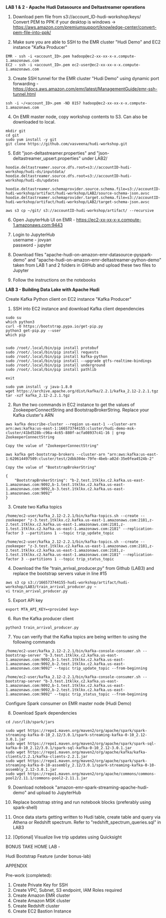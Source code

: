 **LAB 1 & 2 - Apache Hudi Datasource and Deltastreamer operations** <br />

1) Download pem file from s3://account_ID-hudi-workshop/keys/ <br />
Convert PEM to PPK if your desktop is windows -> https://aws.amazon.com/premiumsupport/knowledge-center/convert-pem-file-into-ppk/ <br />

2) Make sure you are able to SSH to the EMR cluster "Hudi Demo" and EC2 instance "Kafka Producer" <br />
```
EMR - ssh -i <account_ID>.pem hadoop@ec2-xx-xx-x-x.compute-1.amazonaws.com
EC2 - ssh -i <account_ID>.pem ec2-user@ec2-xx-xx-x-x.compute-1.amazonaws.com
```

3) Create SSH tunnel for the EMR cluster "Hudi Demo" using dynamic port forwarding -  https://docs.aws.amazon.com/emr/latest/ManagementGuide/emr-ssh-tunnel.html <br />
```
ssh -i ~/<account_ID>.pem -ND 8157 hadoop@ec2-xx-xx-x-x.compute-1.amazonaws.com
```

4) On EMR master node, copy workshop contents to S3. Can also be downloaded to local.

```
mkdir git
cd git
sudo yum install -y git
git clone https://github.com/vasveena/hudi-workshop.git
```

5) Edit "json-deltastreamer.properties" and "json-deltastreamer_upsert.properties" under LAB2/
```
hoodie.deltastreamer.source.dfs.root=s3://accountID-hudi-workshop/hudi-ds/inputdata/
hoodie.deltastreamer.source.dfs.root=s3://accountID-hudi-workshop/hudi-ds/updates

hoodie.deltastreamer.schemaprovider.source.schema.file=s3://accountID-hudi-workshop/artifact/hudi-workshop/LAB2/source-schema-json.avsc
hoodie.deltastreamer.schemaprovider.target.schema.file=s3://accountID-hudi-workshop/artifact/hudi-workshop/LAB2/target-schema-json.avsc

aws s3 cp ~/git/ s3://accountID-hudi-workshop/artifact/ --recursive
```

6) Open JupyterHub UI on EMR - https://ec2-xx-xx-x-x.compute-1.amazonaws.com:9443 <br />

7) Login to JupyterHub <br />
username - jovyan <br />
password - jupyter <br />

8) Download files "apache-hudi-on-amazon-emr-datasource-pyspark-demo" and "apache-hudi-on-amazon-emr-deltastreamer-python-demo" taken from LAB 1 and 2 folders in GitHub and upload these two files to Jupyter <br />

9) Follow the instructions on the notebooks <br />

**LAB 3 - Building Data Lake with Apache Hudi** <br />

Create Kafka Python client on EC2 instance "Kafka Producer" <br />

1) SSH into EC2 instance and download Kafka client dependencies <br />
```
sudo su
which python3
curl -O https://bootstrap.pypa.io/get-pip.py
python3 get-pip.py --user
which pip


sudo /root/.local/bin/pip install protobuf
sudo /root/.local/bin/pip install requests
sudo /root/.local/bin/pip install kafka-python
sudo /root/.local/bin/pip install --upgrade gtfs-realtime-bindings
sudo /root/.local/bin/pip install underground
sudo /root/.local/bin/pip install pathlib

exit

sudo yum install -y java-1.8.0
wget https://archive.apache.org/dist/kafka/2.2.1/kafka_2.12-2.2.1.tgz
tar -xzf kafka_2.12-2.2.1.tgz
```
2) Run the two commands in EC2 instance to get the values of ZookeeperConnectString and BootstrapBrokerString. Replace your Kafka cluster's ARN <br />

```
aws kafka describe-cluster --region us-east-1 --cluster-arn arn:aws:kafka:us-east-1:166573744155:cluster/hudi-demo-msk-cluster/41bd528b-c96a-4c65-880f-acfa08937c41-16 | grep ZookeeperConnectString

Copy the value of "ZookeeperConnectString"

aws kafka get-bootstrap-brokers --cluster-arn "arn:aws:kafka:us-east-1:620614497509:cluster/test/2dbb304e-79fe-4beb-a02d-35e0fea4524b-2"

Copy the value of "BootstrapBrokerString"

{
    "BootstrapBrokerString": "b-2.test.1tklkx.c2.kafka.us-east-1.amazonaws.com:9092,b-1.test.1tklkx.c2.kafka.us-east-1.amazonaws.com:9092,b-3.test.1tklkx.c2.kafka.us-east-1.amazonaws.com:9092"
}
```

3) Create two Kafka topics <br />

```
/home/ec2-user/kafka_2.12-2.2.1/bin/kafka-topics.sh --create --zookeeper "z-3.test.1tklkx.c2.kafka.us-east-1.amazonaws.com:2181,z-2.test.1tklkx.c2.kafka.us-east-1.amazonaws.com:2181,z-1.test.1tklkx.c2.kafka.us-east-1.amazonaws.com:2181" --replication-factor 3 --partitions 1 --topic trip_update_topic

/home/ec2-user/kafka_2.12-2.2.1/bin/kafka-topics.sh --create --zookeeper "z-3.test.1tklkx.c2.kafka.us-east-1.amazonaws.com:2181,z-2.test.1tklkx.c2.kafka.us-east-1.amazonaws.com:2181,z-1.test.1tklkx.c2.kafka.us-east-1.amazonaws.com:2181" --replication-factor 3 --partitions 1 --topic trip_status_topic

```

4) Download the file "train_arrival_producer.py" from Github (LAB3) and replace the bootstrap servers value in line #15 <br />

```
aws s3 cp s3://166573744155-hudi-workshop/artifact/hudi-workshop/LAB3/train_arrival_producer.py ~
vi train_arrival_producer.py

```

5) Export API key <br />
```
export MTA_API_KEY=<provided key>
```

6) Run the Kafka producer client <br />
```
python3 train_arrival_producer.py
```

7) You can verify that the Kafka topics are being written to using the following commands <br />
```
/home/ec2-user/kafka_2.12-2.2.1/bin/kafka-console-consumer.sh --bootstrap-server "b-3.test.1tklkx.c2.kafka.us-east-1.amazonaws.com:9092,b-1.test.1tklkx.c2.kafka.us-east-1.amazonaws.com:9092,b-2.test.1tklkx.c2.kafka.us-east-1.amazonaws.com:9092" --topic trip_update_topic --from-beginning

/home/ec2-user/kafka_2.12-2.2.1/bin/kafka-console-consumer.sh --bootstrap-server "b-3.test.1tklkx.c2.kafka.us-east-1.amazonaws.com:9092,b-1.test.1tklkx.c2.kafka.us-east-1.amazonaws.com:9092,b-2.test.1tklkx.c2.kafka.us-east-1.amazonaws.com:9092" --topic trip_status_topic --from-beginning
```
Configure Spark consumer on EMR master node (Hudi Demo) <br />

8)  Download Spark dependencies <br />
```
cd /usr/lib/spark/jars

sudo wget https://repo1.maven.org/maven2/org/apache/spark/spark-streaming-kafka-0-10_2.12/3.0.1/spark-streaming-kafka-0-10_2.12-3.0.1.jar
sudo wget https://repo1.maven.org/maven2/org/apache/spark/spark-sql-kafka-0-10_2.12/3.0.1/spark-sql-kafka-0-10_2.12-3.0.1.jar
sudo wget https://repo1.maven.org/maven2/org/apache/kafka/kafka-clients/2.2.1/kafka-clients-2.2.1.jar
sudo wget https://repo1.maven.org/maven2/org/apache/spark/spark-streaming-kafka-0-10-assembly_2.12/3.0.1/spark-streaming-kafka-0-10-assembly_2.12-3.0.1.jar
sudo wget https://repo1.maven.org/maven2/org/apache/commons/commons-pool2/2.11.1/commons-pool2-2.11.1.jar
```
9) Download notebook "amazon-emr-spark-streaming-apache-hudi-demo" and upload to JupyterHub <br />

10) Replace bootstrap string and run notebook blocks (preferably using spark-shell) <br />

11) Once data starts getting written to Hudi table, create table and query via Athena or Redshift spectrum. Refer to "redshift_spectrum_queries.sql" in LAB3 <br />

12) [Optional] Visualize live trip updates using Quicksight <br />

BONUS TAKE HOME LAB - <br />

Hudi Bootstrap Feature (under bonus-lab) <br />

APPENDIX <br />

Pre-work (completed): <br />

1) Create Private Key for SSH
2) Create VPC, Subnet, S3 endpoint, IAM Roles required
3) Create Amazon EMR cluster
4) Create Amazon MSK cluster
5) Create Redshift cluster
6) Create EC2 Bastion Instance
